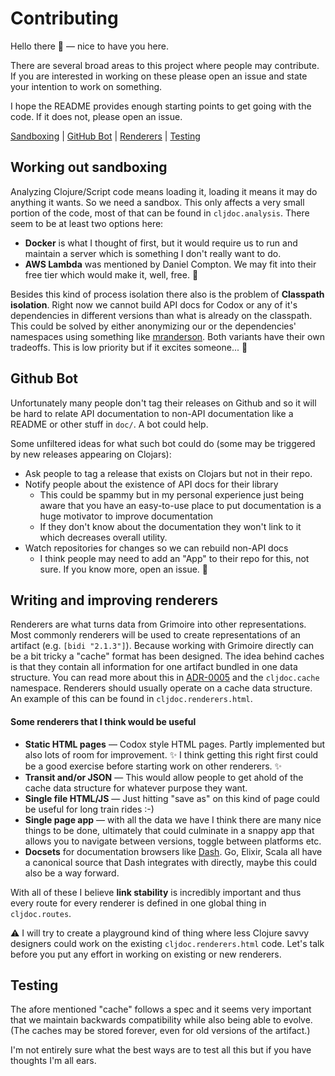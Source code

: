 # Contributing

Hello there :wave: — nice to have you here.

There are several broad areas to this project where people may contribute. If you are interested in working on these please open an issue and state your intention to work on something.

I hope the README provides enough starting points to get going with the code. If it does not, please open an issue.

[Sandboxing](#working-out-sandboxing) | [GitHub Bot](#github-bot) | [Renderers](#writing-and-improving-renderers) | [Testing](#testing)

## Working out sandboxing

Analyzing Clojure/Script code means loading it, loading it means it may do anything it wants. So we need a sandbox. This only affects a very small portion of the code, most of that can be found in `cljdoc.analysis`. There seem to be at least two options here:
- **Docker** is what I thought of first, but it would require us to run and maintain a server which is something I don't really want to do.
- **AWS Lambda** was mentioned by Daniel Compton. We may fit into their free tier which would make it, well, free. :slightly_smiling_face:

Besides this kind of process isolation there also is the problem of **Classpath isolation**. Right now we cannot build API docs for Codox or any of it's dependencies in different versions than what is already on the classpath. This could be solved by either anonymizing our or the dependencies' namespaces using something like [mranderson](https://github.com/benedekfazekas/mranderson). Both variants have their own tradeoffs. This is low priority but if it excites someone... :rocket:

## Github Bot

Unfortunately many people don't tag their releases on Github and so it will be hard to relate API documentation to non-API documentation like a README or other stuff in `doc/`. A bot could help.

Some unfiltered ideas for what such bot could do (some may be triggered by new releases appearing on Clojars):

- Ask people to tag a release that exists on Clojars but not in their repo.
- Notify people about the existence of API docs for their library
  - This could be spammy but in my personal experience just being aware that you have an easy-to-use place to put documentation is a huge motivator to improve documentation
  - If they don't know about the documentation they won't link to it which decreases overall utility.
- Watch repositories for changes so we can rebuild non-API docs
  - I think people may need to add an "App" to their repo for this, not sure. If you know more, open an issue. :raised_hands:


## Writing and improving renderers
Renderers are what turns data from Grimoire into other representations. Most commonly renderers will be used to create representations of an artifact (e.g. `[bidi "2.1.3"]`). Because working with Grimoire directly can be a bit tricky a "cache" format has been designed. The idea behind caches is that they contain all information for one artifact bundled in one data structure. You can read more about this in [ADR-0005](doc/adr/0005-implement-minimal-api-abstracting-grimoire.md) and the `cljdoc.cache` namespace. Renderers should usually operate on a cache data structure. An example of this can be found in `cljdoc.renderers.html`.

#### Some renderers that I think would be useful
- **Static HTML pages** — Codox style HTML pages. Partly implemented but also lots of room for improvement. :sparkles: I think getting this right first could be a good exercise before starting work on other renderers. :sparkles:
- **Transit and/or JSON** — This would allow people to get ahold of the cache data structure for whatever purpose they want.
- **Single file HTML/JS** — Just hitting "save as" on this kind of page could be useful for long train rides :-)
- **Single page app** — with all the data we have I think there are many nice things to be done, ultimately that could culminate in a snappy app that allows you to navigate between versions, toggle between platforms etc.
- **Docsets** for documentation browsers like [Dash](https://kapeli.com/dash). Go, Elixir, Scala all have a canonical source that Dash integrates with directly, maybe this could also be a way forward.

With all of these I believe **link stability** is incredibly important and thus every route for every renderer is defined in one global thing in `cljdoc.routes`.

:warning: I will try to create a playground kind of thing where less Clojure savvy designers could work on the existing `cljdoc.renderers.html` code. Let's talk before you put any effort in working on existing or new renderers.

## Testing

The afore mentioned "cache" follows a spec and it seems very important that we maintain backwards compatibility while also being able to evolve. (The caches may be stored forever, even for old versions of the artifact.)

I'm not entirely sure what the best ways are to test all this but if you have thoughts I'm all ears.
